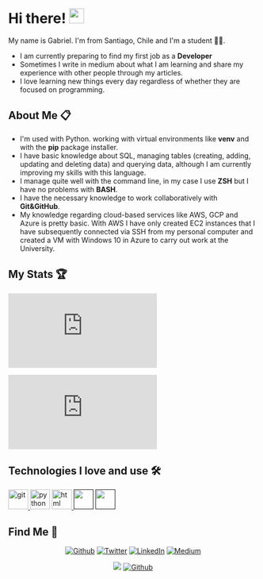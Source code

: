 
  <h1>Hi there! <img src="https://user-images.githubusercontent.com/42378118/110234147-e3259600-7f4e-11eb-95be-0c4047144dea.gif" width="30"></h1>
  
  <p>My name is Gabriel. I'm from Santiago, Chile and I'm a student 👨‍🎓.</p>
  <ul>
    <li>I am currently preparing to find my first job as a <strong>Developer</strong></li>
    <li>Sometimes I write in medium about what I am learning and share my experience with other people through my articles.</li>
    <li>I love learning new things every day regardless of whether they are focused on programming.</li>
  </ul>    

<h2>About Me 📋</h2>
<ul>
  <li>I'm used with Python. working with virtual environments like <strong>venv</strong> and with the <strong>pip</strong> package installer.</li>
  <li>I have basic knowledge about SQL, managing tables (creating, adding, updating and deleting data) and querying data, although I am currently improving my skills with this language.</li>
  <li>I manage quite well with the command line, in my case I use <strong>ZSH</strong> but I have no problems with <strong>BASH</strong>.</li>
  <li>I have the necessary knowledge to work collaboratively with <strong>Git&GitHub</strong>.</li>
  <li>
    My knowledge regarding cloud-based services like AWS, GCP and Azure is pretty basic. With AWS I have only created EC2 instances that I have subsequently connected via SSH from my personal computer and created a VM with Windows 10 in Azure to carry out work at the University.
  </li>
</ul>

<!-- Stats -->
<h2>My Stats 🏆</h2>

  
  [![My Stats](https://github-stats-evirunurm.vercel.app/api/stats.js?username=mrGoonies&peng=false)](https://github.com/evirunurm/github-stats)
 
  [![My languages](https://github-stats-evirunurm.vercel.app/api/languages.js?username=mrGoonies&pie=false)](https://github.com/evirunurm/github-stats)

<h2> Technologies I love and use 🛠</h2>
<p align="left">
  <a href="https://git-scm.com/" target="_blank"> <img src="https://www.vectorlogo.zone/logos/git-scm/git-scm-icon.svg" alt="git" width="40" height="40"/> </a>
  <a hreef="https://www.python.org/" target="_blank"> <img src="https://www.vectorlogo.zone/logos/python/python-icon.svg" alt="python" width="40" height="40" /> </a>
  <a href="https://html.spec.whatwg.org/" targeet="_blank"> <img src="https://www.vectorlogo.zone/logos/w3_html5/w3_html5-icon.svg" alt="html" width="40" height="40" /> </a>
  <a href="" target="_blank"><img src="https://www.vectorlogo.zone/logos/vim/vim-icon.svg" width="40"/></a>
  <a href="" target="_blank"><img src="https://www.vectorlogo.zone/logos/jupyter/jupyter-icon.svg" width="40" /></a>

 <h2>Find Me 🥳</h3>
 
 <p align="center"><a href="https://github.com/mrGoonies" target="_blank"><img alt="Github" src="https://img.shields.io/badge/GitHub-%2312100E.svg?&style=for-the-badge&logo=Github&logoColor=white" /></a> <a href="https://twitter.com/GooniesMunoz" target="_blank"><img alt="Twitter" src="https://img.shields.io/badge/twitter-%231DA1F2.svg?&style=for-the-badge&logo=twitter&logoColor=white" /></a> <a href="https://www.linkedin.com/in/goonies/" target="_blank"><img alt="LinkedIn" src="https://img.shields.io/badge/linkedin-%230077B5.svg?&style=for-the-badge&logo=linkedin&logoColor=white" /></a> <a href="https://medium.com/@munozgoonies" target="_blank"><img alt="Medium" src="https://img.shields.io/badge/medium-%2312100E.svg?&style=for-the-badge&logo=medium&logoColor=white" /></a>

 <div align="center">
  
  ![](https://visitor-badge.laobi.icu/badge?page_id=mrGoonies) 
  [![Github](https://img.shields.io/github/followers/mrGoonies?label=Follow&style=social)](https://github.com/CharalambosIoannou)

</div>

 

 
